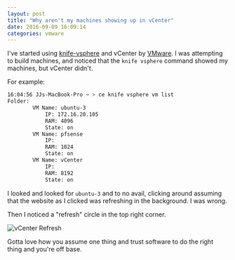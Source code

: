 ```yaml
---
layout: post
title: "Why aren't my machines showing up in vCenter"
date: 2016-09-09 16:09:14
categories: vmware
---
```


I've started using [knife-vsphere][knife] and vCenter by [VMware][vmware]. I was
attempting to build machines, and noticed that the `knife vsphere` command showed
my machines, but vCenter didn't.

For example:

```sh
16:04:56 JJs-MacBook-Pro ~ > ce knife vsphere vm list
Folder:
       	VM Name: ubuntu-3
       		IP: 172.16.20.105
       		RAM: 4096
       		State: on
       	VM Name: pfsense
       		IP:
       		RAM: 1024
       		State: on
       	VM Name: vCenter
       		IP:
       		RAM: 8192
       		State: on
```

I looked and looked for `ubuntu-3` and to no avail, clicking around assuming that
the website as I clicked was refreshing in the background. I was wrong.

Then I noticed a "refresh" circle in the top right corner.

![vCenter Refresh][refresh]

Gotta love how you assume one thing and trust software to do the right thing
and you're off base.

[knife]: https://github.com/chef-partners/knife-vsphere
[vmware]: http://www.vmware.com/
[refresh]: ../../../../../pics/vCenter_refresh.png
